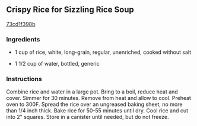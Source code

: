 ## Crispy Rice for Sizzling Rice Soup

[73cd1f398b](http://www.food.com/recipe/crispy-rice-for-sizzling-rice-soup-112338)

### Ingredients

 - 1 cup of rice, white, long-grain, regular, unenriched, cooked without salt

 - 1 1/2 cup of water, bottled, generic

### Instructions

Combine rice and water in a large pot. Bring to a boil, reduce heat and cover. Simmer for 30 minutes. Remove from heat and allow to cool. Preheat oven to 300F. Spread the rice over an ungreased baking sheet, no more than 1/4 inch thick. Bake rice for 50-55 minutes until dry. Cool rice and cut into 2" squares. Store in a canister until needed, but do not freeze.